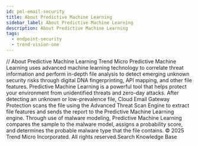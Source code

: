 ```yaml
---
id: pml-email-security
title: About Predictive Machine Learning
sidebar_label: About Predictive Machine Learning
description: About Predictive Machine Learning
tags:
  - endpoint-security
  - trend-vision-one
---
```


/*<![CDATA[*/ $('#title').html($('meta[name=map-description]').attr('content')); /*]]>*/ About Predictive Machine Learning Trend Micro Predictive Machine Learning uses advanced machine learning technology to correlate threat information and perform in-depth file analysis to detect emerging unknown security risks through digital DNA fingerprinting, API mapping, and other file features. Predictive Machine Learning is a powerful tool that helps protect your environment from unidentified threats and zero-day attacks. After detecting an unknown or low-prevalence file, Cloud Email Gateway Protection scans the file using the Advanced Threat Scan Engine to extract file features and sends the report to the Predictive Machine Learning engine. Through use of malware modeling, Predictive Machine Learning compares the sample to the malware model, assigns a probability score, and determines the probable malware type that the file contains. © 2025 Trend Micro Incorporated. All rights reserved.Search Knowledge Base